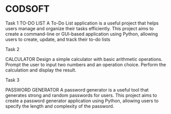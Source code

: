 # CODSOFT


Task 1
TO-DO LIST
A To-Do List application is a useful project that helps users manage
and organize their tasks efficiently. This project aims to create a
command-line or GUl-based application using Python, allowing
users to create, update, and track their to-do lists

Task 2

CALCULATOR
Design a simple calculator with basic arithmetic operations.
Prompt the user to input two numbers and an operation choice.
Perform the calculation and display the result.



Task 3

PASSWORD GENERATOR
A password generator is a useful tool that generates strong and
random passwords for users. This project aims to create a
password generator application using Python, allowing users to
specify the length and complexity of the password.
